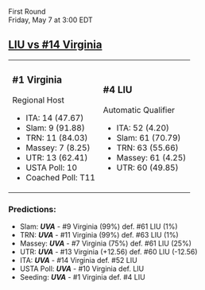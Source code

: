 First Round  
Friday, May 7 at 3:00 EDT
## [LIU vs #14 Virginia](https://www.ncaa.com/game/5833666) 

<table><tr><td>  

### #1 Virginia  

Regional Host  
- ITA: 14 (47.67)  
- Slam: 9 (91.88)  
- TRN: 11 (84.03)  
- Massey: 7 (8.25)  
- UTR: 13 (62.41)  
- USTA Poll: 10  
- Coached Poll: T11  

</td><td>  

### #4 LIU  

Automatic Qualifier  
- ITA: 52 (4.20)  
- Slam: 61 (70.79)  
- TRN: 63 (55.66)  
- Massey: 61 (4.25)  
- UTR: 60 (49.85)  

</td></tr></table>  

 ### Predictions:  
- Slam: ***UVA*** - #9 Virginia (99%) def. #61 LIU (1%)  
- TRN: ***UVA*** - #11 Virginia (99%) def. #63 LIU (1%)  
- Massey: ***UVA*** - #7 Virginia (75%) def. #61 LIU (25%)  
- UTR: ***UVA*** - #13 Virginia (+12.56) def. #60 LIU (-12.56)  
- ITA: ***UVA*** - #14 Virginia def. #52 LIU  
- USTA Poll: ***UVA*** - #10 Virginia def. LIU  
- Seeding: ***UVA*** - #1 Virginia def. #4 LIU  